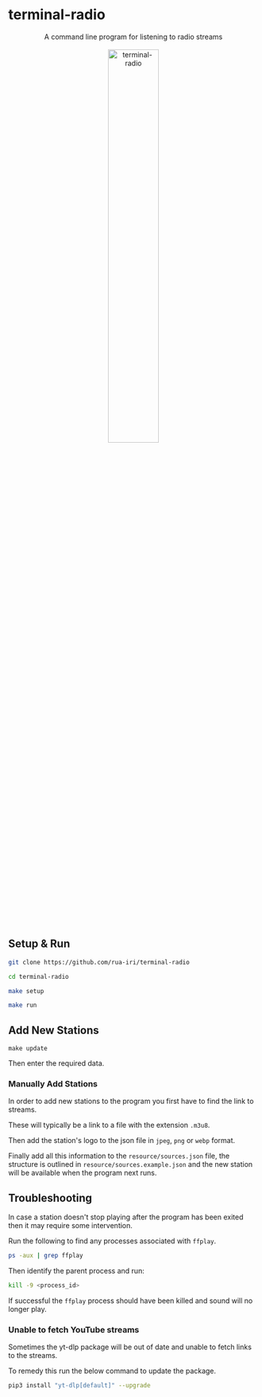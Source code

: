 # terminal-radio

<div align="center">
  <div>
    A command line program for listening to radio streams
    </div>
  <br/>
  <div>
<img src="https://github.com/user-attachments/assets/ca77fffc-ccf9-485d-bc17-9c0d7210f584" alt=terminal-radio logo" width="45%" />
    </div>
</div>



## Setup & Run

```bash
git clone https://github.com/rua-iri/terminal-radio

cd terminal-radio

make setup

make run
```


## Add New Stations


```
make update
```

Then enter the required data.


### Manually Add Stations

In order to add new stations to the program you first have to find the link to streams.

These will typically be a link to a file with the extension `.m3u8`.

Then add the station's logo to the json file in `jpeg`, `png` or `webp` format.

Finally add all this information to the `resource/sources.json` file, the structure is outlined in `resource/sources.example.json` and the new station will be available when the program next runs.



## Troubleshooting

In case a station doesn't stop playing after the program has been exited then it may require some intervention.

Run the following to find any processes associated with `ffplay`.

```bash
ps -aux | grep ffplay
```

Then identify the parent process and run:

```bash
kill -9 <process_id>
```

If successful the `ffplay` process should have been killed and sound will no longer play.


### Unable to fetch YouTube streams

Sometimes the yt-dlp package will be out of date and unable to fetch links to the streams.

To remedy this run the below command to update the package.

```bash
pip3 install "yt-dlp[default]" --upgrade
```


